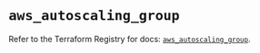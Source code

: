 # `aws_autoscaling_group`

Refer to the Terraform Registry for docs: [`aws_autoscaling_group`](https://registry.terraform.io/providers/hashicorp/aws/5.34.0/docs/resources/autoscaling_group).
